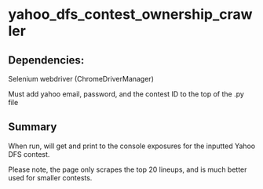 # yahoo_dfs_contest_ownership_crawler

## Dependencies: 
Selenium
webdriver (ChromeDriverManager)

Must add yahoo email, password, and the contest ID to the top of the .py file

## Summary
When run, will get and print to the console exposures for the inputted Yahoo DFS contest. 

Please note, the page only scrapes the top 20 lineups, and is much better used for smaller contests.
